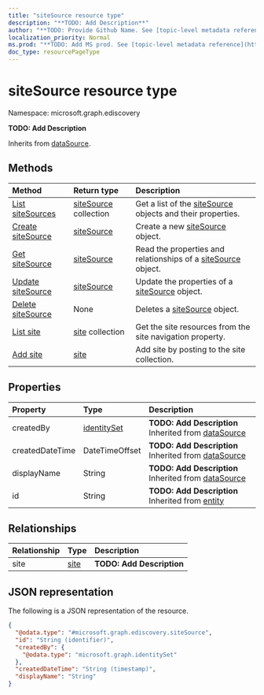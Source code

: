 ```yaml
---
title: "siteSource resource type"
description: "**TODO: Add Description**"
author: "**TODO: Provide Github Name. See [topic-level metadata reference](https://msgo.azurewebsites.net/add/document/guidelines/metadata.html#topic-level-metadata)**"
localization_priority: Normal
ms.prod: "**TODO: Add MS prod. See [topic-level metadata reference](https://msgo.azurewebsites.net/add/document/guidelines/metadata.html#topic-level-metadata)**"
doc_type: resourcePageType
---
```


# siteSource resource type

Namespace: microsoft.graph.ediscovery



**TODO: Add Description**


Inherits from [dataSource](../resources/datasource.md).

## Methods
|Method|Return type|Description|
|:---|:---|:---|
|[List siteSources](../api/sitesource-list.md)|[siteSource](../resources/ediscovery-sitesource.md) collection|Get a list of the [siteSource](../resources/sitesource.md) objects and their properties.|
|[Create siteSource](../api/ediscovery-sitesource-create.md)|[siteSource](../resources/ediscovery-sitesource.md)|Create a new [siteSource](../resources/ediscovery-sitesource.md) object.|
|[Get siteSource](../api/ediscovery-sitesource-get.md)|[siteSource](../resources/ediscovery-sitesource.md)|Read the properties and relationships of a [siteSource](../resources/ediscovery-sitesource.md) object.|
|[Update siteSource](../api/ediscovery-sitesource-update.md)|[siteSource](../resources/ediscovery-sitesource.md)|Update the properties of a [siteSource](../resources/ediscovery-sitesource.md) object.|
|[Delete siteSource](../api/ediscovery-sitesource-delete.md)|None|Deletes a [siteSource](../resources/ediscovery-sitesource.md) object.|
|[List site](../api/ediscovery-sitesource-list-site.md)|[site](../resources/ediscovery-site.md) collection|Get the site resources from the site navigation property.|
|[Add site](../api/ediscovery-sitesource-post-site.md)|[site](../resources/ediscovery-site.md)|Add site by posting to the site collection.|

## Properties
|Property|Type|Description|
|:---|:---|:---|
|createdBy|[identitySet](../resources/ediscovery-identityset.md)|**TODO: Add Description** Inherited from [dataSource](../resources/ediscovery-datasource.md)|
|createdDateTime|DateTimeOffset|**TODO: Add Description** Inherited from [dataSource](../resources/ediscovery-datasource.md)|
|displayName|String|**TODO: Add Description** Inherited from [dataSource](../resources/ediscovery-datasource.md)|
|id|String|**TODO: Add Description** Inherited from [entity](../resources/ediscovery-entity.md)|

## Relationships
|Relationship|Type|Description|
|:---|:---|:---|
|site|[site](../resources/ediscovery-site.md)|**TODO: Add Description**|

## JSON representation
The following is a JSON representation of the resource.
<!-- {
  "blockType": "resource",
  "keyProperty": "id",
  "@odata.type": "microsoft.graph.ediscovery.siteSource",
  "baseType": "microsoft.graph.ediscovery.dataSource",
  "openType": false
}
-->
``` json
{
  "@odata.type": "#microsoft.graph.ediscovery.siteSource",
  "id": "String (identifier)",
  "createdBy": {
    "@odata.type": "microsoft.graph.identitySet"
  },
  "createdDateTime": "String (timestamp)",
  "displayName": "String"
}
```

